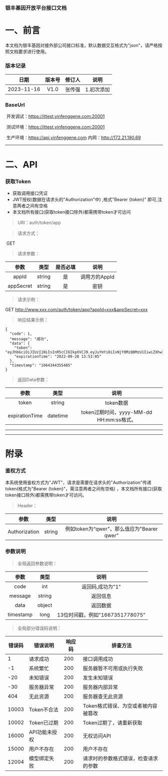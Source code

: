 ### 银丰基因开放平台接口文档

# 一、前言

​	本文档为银丰基因对接外部公司接口标准，默认数据交互格式为"json"，请严格按照文档要求进行使用。

### 版本记录

|    日期    | 版本号 | 修订人 |    说明    |
| :--------: | :----: | :----: | :--------: |
| 2023-11-16 |  V1.0  | 张传强 | 1.初次添加 |

### BaseUrl

​	开发调试：https://ittest.yinfenggene.com:20001

​	测试环境：https://ittest.yinfenggene.com:20001

​	生产环境：https://api.yinfenggene.com 内网：http://172.21.190.69

------



# 二、API

### 获取Token

- 获取调用接口凭证
- JWT授权(数据在请求头的"Authorization"中) ,格式"Bearer {token}" 即可,注意两者之间有空格
- 本文档所有接口(获取token接口除外)都需携带token才可访问

> URI：auth/token/app

> 请求方式：

​	GET

> 请求参数：

|   参数    |  类型  | 是否必填 |     说明      |
| :-------: | :----: | :------: | :-----------: |
|   appId   | string |    是    | 调用方的AppId |
| appSecret | string |    是    |     密钥      |

> 请求示例：

GET http://www.xxx.com/auth/token/app?appId=xxx&appSecret=xxx

> 响应结果示例：

```
{
  "code": 1,
  "message": "成功",
  "data": {
    "token": "eyJhbGciOiJIUzI1NiIsInR5cCI6IkpXVCJ9.eyJuYmYiOiIxNjY0MzQ0MzU1IiwiZXhwIjoxNjY0MzQ0Mzg1LCJodHRwOi8vc2NoZW1hcy54bWxzb2FwLm9yZy93cy8yMDA1LzA1L2lkZW50aXR5L2NsYWltcy9uYW1lIjoiMjY2OGNmZWU4NTQ4NDQ0YmI1ZjdkZWFkNGUxMzU2ZTYiLCJodHRwOi8vc2NoZW1hcy54bWxzb2FwLm9yZy93cy8yMDA1LzA1L2lkZW50aXR5L2NsYWltcy9uYW1laWRlbnRpZmllciI6IlVZMzh5eXIvbllNdHMrK2o4L2M3VFpsNFBjaXFUNGhHRi9WMFhkTnAwcEU9IiwiaXNzIjoiWUZKd3RJc3N1ZXIiLCJhdWQiOiJZRkN1c3RvbWVyIn0.mlrDRLPpmDAzgnlYddAWSHOArDlaNVyCMLJO4Lnnv8A",
    "expirationTime": "2022-09-28 13:53:05"
  },
  "timestamp": "1664344355485"
}
```

> 返回Data参数：

|      参数      |   类型   |                   说明                   |
| :------------: | :------: | :--------------------------------------: |
|     token      |  string  |                token数据                 |
| expirationTime | datetime | token过期时间，yyyy-MM-dd HH:mm:ss格式。 |

------



------

# 附录

### 鉴权方式

​	本系统使用鉴权方式为"JWT"，请求是需要在请求头的"Authorization"传递token(格式为"Bearer {token}"，需注意两者之间有空格) ，本文档所有接口(获取token接口除外)都需携带token才可访问。

> Header：

|     参数      |  类型  |                    说明                    |
| :-----------: | :----: | :----------------------------------------: |
| Authorization | string | 例如token为“qwer”，那么值应为"Bearer qwer" |

### 参数说明

> 全局返回参数说明：

|   参数    |  类型  |              说明               |
| :-------: | :----: | :-----------------------------: |
|   code    |  int   |        返回码,成功为"1"         |
|  message  | string |            返回信息             |
|   data    | object |            返回数据             |
| timestamp |  long  | 13位时间戳，例如"1667351778075" |

> 全局部分错误码说明：

| 错误码 | 错误说明      | 响应码 | 排查方法                             |
| ------ | ------------- | ------ | ------------------------------------ |
| 1      | 请求成功      | 200    | 接口调用成功                         |
| -1     | 系统繁忙      | 200    | 服务器暂不可用或执行失败             |
| -20    | 未知错误      | 200    | 发生未知错误                         |
| -30    | 服务器异常    | 200    | 服务器内部异常                       |
| 404    | 无此资源      | 200    | 服务器查无此资源                     |
| 10003  | Token不合法   | 200    | Token格式错误、为空或者被内容被篡改  |
| 10002  | Token已过期   | 200    | Token过期了，请重新获取              |
| 16000  | API功能未授权 | 200    | 无权访问API                          |
| 15000  | 用户不存在    | 200    | 用户不存在                           |
| 12004  | 模型绑定失败  | 200    | 请求时的参数格式错误，检查请求的参数 |


